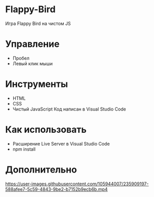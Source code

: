 # Flappy-Bird
Игра Flappy Bird на чистом JS
# Управление
* Пробел
* Левый клик мыши
# Инструменты
* HTML
* CSS
* Чистый JavaScript
Код написан в Visual Studio Code
# Как использовать
* Расширение Live Server в Visual Studio Code
* npm install
# Дополнительно
https://user-images.githubusercontent.com/105944007/235909197-588afee7-5c59-4843-9be2-b7152b9ecb6b.mp4
